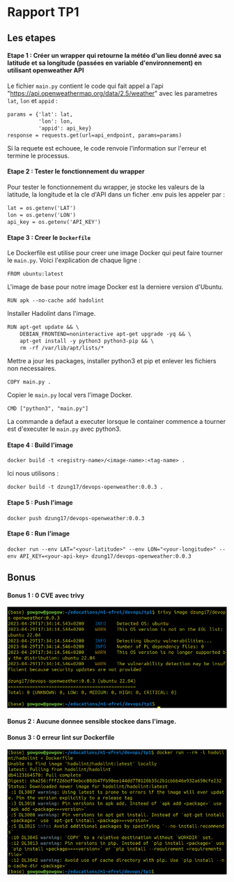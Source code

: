 # Rapport TP1

## Les etapes

#### Etape 1 : Créer un wrapper qui retourne la météo d'un lieu donné avec sa latitude et sa longitude (passées en variable d'environnement) en utilisant openweather API
Le fichier `main.py` contient le code qui fait appel a l'api "https://api.openweathermap.org/data/2.5/weather" avec les parametres `lat`, `lon` et `appid` :
```
params = {'lat': lat,
          'lon': lon,
          'appid': api_key}
response = requests.get(url=api_endpoint, params=params)

```
Si la requete est echouee, le code renvoie l'information sur l'erreur et termine le processus.

#### Etape 2 : Tester le fonctionnement du wrapper 
Pour tester le fonctionnement du wrapper, je stocke les valeurs de la latitude, la longitude et la cle d'API dans un ficher .env puis les appeler par :
```
lat = os.getenv('LAT')
lon = os.getenv('LON')
api_key = os.getenv('API_KEY')
```

#### Etape 3 : Creer le `Dockerfile`
Le Dockerfile est utilise pour creer une image Docker qui peut faire tourner le `main.py`. Voici l'explication de chaque ligne :


```
FROM ubuntu:latest
```
L'image de base pour notre image Docker est la derniere version d'Ubuntu.


```
RUN apk --no-cache add hadolint
```
Installer Hadolint dans l'image.


```
RUN apt-get update && \
    DEBIAN_FRONTEND=noninteractive apt-get upgrade -yq && \
    apt-get install -y python3 python3-pip && \
    rm -rf /var/lib/apt/lists/*
```
Mettre a jour les packages, installer python3 et pip et enlever les fichiers non necessaires.


```
COPY main.py .
```
Copier le `main.py` local vers l'image Docker.


```
CMD ["python3", "main.py"]
```
La commande a defaut a executer lorsque le container commence a tourner est d'executer le `main.py` avec python3.

#### Etape 4 : Build l'image
```
docker build -t <registry-name>/<image-name>:<tag-name> .
```
Ici nous utilisons :
```
docker build -t dzung17/devops-openweather:0.0.3 .
```

#### Etape 5 : Push l'image
```
docker push dzung17/devops-openweather:0.0.3
```

#### Etape 6 : Run l'image
```
docker run --env LAT="<your-latitude>" --env LON="<your-longitude>" --env API_KEY=<your-api-key> dzung17/devops-openweather:0.0.3
```

## Bonus

#### Bonus 1 : 0 CVE avec trivy
![trivy scanning](image/trivy-scan.png)

#### Bonus 2 : Aucune donnee sensible stockee dans l'image.

#### Bonus 3 : 0 erreur lint sur Dockerfile
![add hadolint](image/hadolint.png)